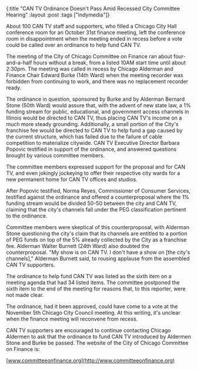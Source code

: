 {:title "CAN TV Ordinance Doesn't Pass Amid Recessed City Committee Hearing"
:layout :post
:tags  ["indymedia"]}

About 100 CAN TV staff and supporters, who filled a Chicago City Hall
conference room for an October 31st finance meeting, left the conference room
in disappointment when the meeting ended in recess before a vote could be
called over an ordinance to help fund CAN TV.  
  
The meeting of the City of Chicago Committee on Finance ran about four-
and-a-half hours without a break, from a listed 10AM start time until about
2:30pm. The meeting was called in recess by Chicago Alderman and Finance Chair
Edward Burke (14th Ward) when the meeting recorder was forbidden from
continuing to work, and there was no replacement recorder ready.  
  
The ordinance in question, sponsored by Burke and by Alderman Bernard Stone
(50th Ward) would assure that, with the advent of new state law, a 1% funding
stream for public, educational, and government access channels in Illinois
would be directed to CAN TV, thus placing CAN TV's income on a much more
steady grounding. Additionally, a small portion of the City's franchise fee
would be directed to CAN TV to help fund a gap caused by the current
structure, which has failed due to the failure of cable competition to
materialize citywide. CAN TV Executive Director Barbara Popovic testified in
support of the ordinance, and answered questions brought by various committee
members.  
  
The committee members expressed support for the proposal and for CAN TV, and
even jokingly jockeying to offer their respective city wards for a new
permanent home for CAN TV offices and studios.  
  
After Popovic testified, Norma Reyes, Commissioner of Consumer Services,
testified against the ordinance and offered a counterproposal where the 1%
funding stream would be divided 50-50 between the city and CAN TV, claiming
that the city's channels fall under the PEG classification pertinent to the
ordinance.  
  
Committee members were skeptical of this counterproposal, with Alderman Stone
questioning the city's claim that its channels are entitled to a portion of
PEG funds on top of the 5% already collected by the City as a franchise fee.
Alderman Walter Burnett (24th Ward) also doubted the counterproposal. "My show
is on CAN TV. I don't have a show on [the city's channels]," Alderman Burnett
said, to rousing applause from the assembled CAN TV supporters.  
  
The ordinance to help fund CAN TV was listed as the sixth item on a meeting
agenda that had 34 listed items. The committee postponed the sixth item to the
end of the meeting for reasons that, to this reporter, were not made clear.  
  
The ordinance, had it been approved, could have come to a vote at the November
5th Chicago City Council meeting. At this writing, it's unclear when the
finance meeting will reconvene from recess.  
  
CAN TV supporters are encouraged to continue contacting Chicago Aldermen to
ask that the ordinance to fund CAN TV introduced by Aldermen Stone and Burke
be passed. The website of the City of Chicago Committee on Finance is:  
  
[www.committeeonfinance.org](http://www.committeeonfinance.org)

